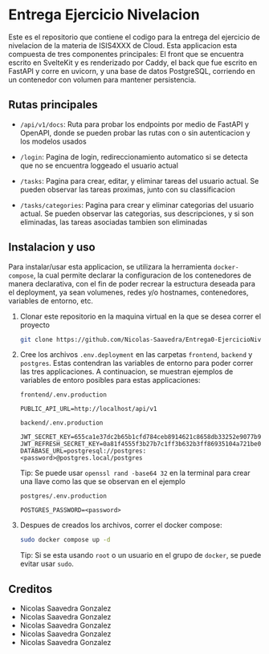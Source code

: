 # Entrega Ejercicio Nivelacion

Este es el repositorio que contiene el codigo para la entrega del ejercicio
de nivelacion de la materia de ISIS4XXX de Cloud. Esta applicacion esta
compuesta de tres componentes principales: El front que se encuentra escrito
en SvelteKit y es renderizado por Caddy, el back que fue escrito en FastAPI
y corre en uvicorn, y una base de datos PostgreSQL, corriendo en un contenedor
con volumen para mantener persistencia.

## Rutas principales

- `/api/v1/docs`: Ruta para probar los endpoints por medio de FastAPI y OpenAPI,
donde se pueden probar las rutas con o sin autenticacion y los modelos usados

- `/login`: Pagina de login, redireccionamiento automatico si se detecta que no
se encuentra loggeado el usuario actual

- `/tasks`: Pagina para crear, editar, y eliminar tareas del usuario actual. Se
pueden observar las tareas proximas, junto con su classificacion

- `/tasks/categories`: Pagina para crear y eliminar categorias del usuario actual.
Se pueden observar las categorias, sus descripciones, y si son eliminadas, las
tareas asociadas tambien son eliminadas

## Instalacion y uso

Para instalar/usar esta applicacion, se utilizara la herramienta `docker-compose`,
la cual permite declarar la configuracion de los contenedores de manera declarativa,
con el fin de poder recrear la estructura deseada para el deployment, ya sean
volumenes, redes y/o hostnames, contenedores, variables de entorno, etc.

1. Clonar este repositorio en la maquina virtual en la que se desea correr
    el proyecto

    ```sh
    git clone https://github.com/Nicolas-Saavedra/Entrega0-EjercicioNivelacion.git
    ```

2. Cree los archivos `.env.deployment` en las carpetas `frontend`, `backend` y
    `postgres`. Estas contendran las variables de entorno para poder correr las tres
    applicaciones. A continuacion, se muestran ejemplos de variables de entoro posibles
    para estas applicaciones:

    `frontend/.env.production`

    ```env
    PUBLIC_API_URL=http://localhost/api/v1
    ```

    `backend/.env.production`

    ```env
    JWT_SECRET_KEY=655ca1e37dc2b65b1cfd784ceb8914621c8658db33252e9077b9e208cd597bd2
    JWT_REFRESH_SECRET_KEY=0a81f4555f3b27b7c1ff3b632b3ff86935104a721be0a5871df8ba5304a565fd
    DATABASE_URL=postgresql://postgres:<password>@postgres.local/postgres
    ```

    Tip: Se puede usar `openssl rand -base64 32` en la terminal para crear una llave
    como las que se observan en el ejemplo

    `postgres/.env.production`

    ```env
    POSTGRES_PASSWORD=<password>
    ```

3. Despues de creados los archivos, correr el docker compose:

    ```sh
    sudo docker compose up -d
    ```

    Tip: Si se esta usando `root` o un usuario en el grupo de `docker`,
    se puede evitar usar `sudo`.

## Creditos

- Nicolas Saavedra Gonzalez
- Nicolas Saavedra Gonzalez
- Nicolas Saavedra Gonzalez
- Nicolas Saavedra Gonzalez
- Nicolas Saavedra Gonzalez
